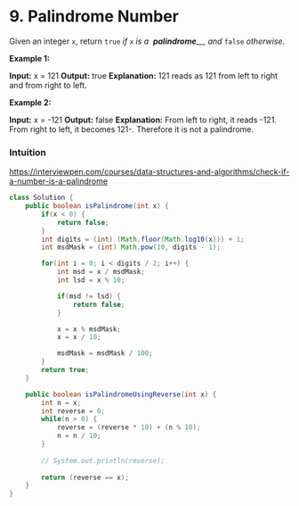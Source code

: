 # 9. Palindrome Number

Given an integer `x`, return `true` _if_ `x` _is a_  _**palindrome**__, and_ `false` _otherwise_.

**Example 1:**

**Input:** x = 121
**Output:** true
**Explanation:** 121 reads as 121 from left to right and from right to left.

**Example 2:**

**Input:** x = -121
**Output:** false
**Explanation:** From left to right, it reads -121. From right to left, it becomes 121-. Therefore it is not a palindrome.

### Intuition 

https://interviewpen.com/courses/data-structures-and-algorithms/check-if-a-number-is-a-palindrome

```java
class Solution {
    public boolean isPalindrome(int x) {
        if(x < 0) {
            return false;
        }
        int digits = (int) (Math.floor(Math.log10(x))) + 1;
        int msdMask = (int) Math.pow(10, digits - 1);

        for(int i = 0; i < digits / 2; i++) {
            int msd = x / msdMask;
            int lsd = x % 10;

            if(msd != lsd) {
                return false;
            }

            x = x % msdMask;
            x = x / 10;

            msdMask = msdMask / 100;
        }
        return true;
    }

    public boolean isPalindromeUsingReverse(int x) {
        int n = x;
        int reverse = 0;
        while(n > 0) {
            reverse = (reverse * 10) + (n % 10);
            n = n / 10;
        }
        
        // System.out.println(reverse);
        
        return (reverse == x);
    }
}
```